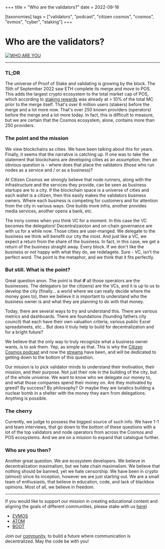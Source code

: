 +++
title = "Who are the validators?"
date = 2022-09-16

[taxonomies]
tags = ["validators", "podcast", "citizen cosmos", "cosmos", "evmos", "cyber", "staking"]
+++

# Who are the validators? 

[![WHO ARE YOU](https://i.postimg.cc/Qx29WsLz/Copy-of-sticker-1.png)](https://www.youtube.com/watch?v=2ysZk_KMXUE)

----------

### TL;DR
The universe of Proof of Stake and validating is growing by the block. The 15th of September 2022 saw ETH complete its merge and move to POS. This adds the largest crypto ecosystem to the total market cap of POS, which according to [staking rewards](https://www.stakingrewards.com/) was already at > 10% of
the total MC prior to the merge itself. That's over 6 million users (stakers) before the merge and a lot more now. That's over 250 known providers (operators) before the merge and a lot more today. In fact, this is difficult to measure, but we are certain that the Cosmos ecosystem, alone, contains more than 250 providers.

<!-- more -->

### The point and the mission
We view blockchains as cities. We have been talking about this for years. Finally, it seems that the narrative is catching up. If one was to take the statement that blockchains are developing cities as an assumption, then an obvious question is - where does that place the validators (those who run nodes as 
a service and / or as a business)? 

At Citizen Cosmos we strongly believe that node runners, along with the infrastructure and the services they provide, can be seen as business startups are to a city. If the blockchain space is a universe of cities and each wallet is a citizen, then this easily makes the validators business owners. Where each business is competing for customers and for attention from the city in various ways. One builds more infra, another provides
media services, another opens a bank, etc.

The irony comes when you think VC for a moment. In this case the VC becomes the delegators! Decentralzaioton and on-chain governance are with us for a while now. Those cities are user-manged. We delegate to the business we think will benefit our city the most. And just like a VC, we expect a return from the share of the business. In fact, in this case, we get a return of the business straight away. Every block. If we don't like the business or not happy with what they do, we redelagete. Sure - VC, isn't the perfect word. The point is the metaphor, and we think that it fits perfectly. 

### But still. What is the point? 
Great question anon. The point is that **if** all those operators are the businesses. The delegators (or the citizens) are the VCs, and it is up to us to develop the city (finally... a world where we can really decide where the money goes to), then we believe it is important to understand who the business owner is and
what they are planning to do with that money.

Today, there are several ways to try and understand this. There are various metrics and dashboards. There are foundations (founding fathers city council) that each have their own valuation criteria, various public Excel spreadsheets, etc... But does it truly help to build for decentralization and for a bright future?

We believe that the only way to truly recognize what a business owner wants, is to ask them. Yep, as simple as that. This is why the [Citizen Cosmos podcast](https://www.citizencosmos.space/episodes) and now the [streams](https://www.youtube.com/channel/UCP0ZV8ducS3U2QEsIZQ1taQ/playlists) have been, and will be dedicated to getting down to the bottom of this question. 

Our mission is to pick validator minds to understand their motivation, their mission, and their purpose. Not just their role in the building of the city, but of the whole universe. We want to know who we delegate our money to, and what those companies spend their money on. Are they motivated by greed? By 
success? By philosophy? Or maybe they are lunatics building a nuclear bomb in a shelter with the money they earn from delegations. Anything is possible.

### The cherry
Currently, we judge to possess the biggest source of such info. We have 1-1 and team interviews, that go down to the bottom of these questions with a lot of the top validators and node operators from across the Cosmos and POS ecosystems. And we are on a mission to expand that catalogue further. 

### Who are you then?
Another great question. We are ecosystem developers. We believe in decentralization maximalism, but we hate chain maximalism. We believe that nothing should be banned, yet we hate censorship. We have been in crypto (almost) since its inception, however we are just starting out. We are a small team of enthusiasts, that believe in education, code, and lack of blackbox opinions. Most of all, we believe in freedom. 

-----------------------------------------------------------------------------------------------------------------------------------------------------------

If you would like to support our mission in creating educational content and aligning the goals of different communities, please stake with us [here](https://www.citizencosmos.space/staking)) 

- [EVMOS](https://wallet.keplr.app/chains/evmos?modal=validator&chain=evmos_9001-2&validator_address=evmosvaloper1mtwvpdd57gpkyejd566s24afr9zm5ryq8gwpvj) 
- [ATOM](https://wallet.keplr.app/chains/cosmos-hub?modal=validator&chain=cosmoshub-4&validator_address=cosmosvaloper1e859xaue4k2jzqw20cv6l7p3tmc378pc3k8g2u) 
- [BOOT](https://wallet.keplr.app/chains/bostrom?modal=validator&chain=bostrom&validator_address=bostromvaloper1f7nx65pmayfenpfwzwaamwas4ygmvalqj6dz5r)

Join our [community](https://discord.gg/kJaG3EucCX), to build a future where communication is decentralized. May the code be with you! 
